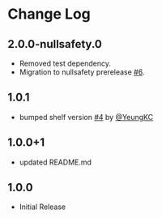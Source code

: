# Change Log

## 2.0.0-nullsafety.0

- Removed test dependency.
- Migration to nullsafety prerelease [#6](https://github.com/RatakondalaArun/shelf_virtual_directory/issues/6).

## 1.0.1

- bumped shelf version [#4](https://github.com/RatakondalaArun/shelf_virtual_directory/issues/4) by [@YeungKC](https://github.com/YeungKC)

## 1.0.0+1

- updated README.md

## 1.0.0

- Initial Release
